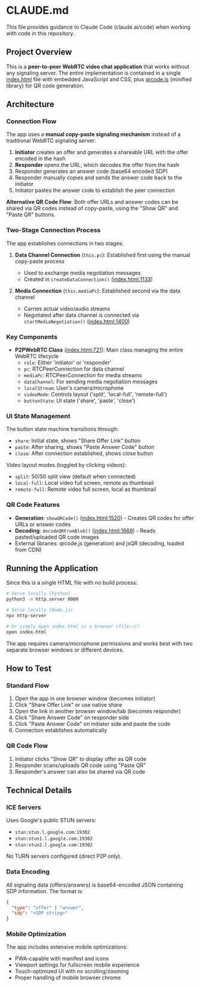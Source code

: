 # CLAUDE.md

This file provides guidance to Claude Code (claude.ai/code) when working with code in this repository.

## Project Overview

This is a **peer-to-peer WebRTC video chat application** that works without any signaling server. The entire implementation is contained in a single [index.html](index.html) file with embedded JavaScript and CSS, plus [qrcode.js](qrcode.js) (minified library) for QR code generation.

## Architecture

### Connection Flow

The app uses a **manual copy-paste signaling mechanism** instead of a traditional WebRTC signaling server:

1. **Initiator** creates an offer and generates a shareable URL with the offer encoded in the hash
2. **Responder** opens the URL, which decodes the offer from the hash
3. Responder generates an answer code (base64 encoded SDP)
4. Responder manually copies and sends the answer code back to the initiator
5. Initiator pastes the answer code to establish the peer connection

**Alternative QR Code Flow**: Both offer URLs and answer codes can be shared via QR codes instead of copy-paste, using the "Show QR" and "Paste QR" buttons.

### Two-Stage Connection Process

The app establishes connections in two stages:

1. **Data Channel Connection** (`this.pc`): Established first using the manual copy-paste process
   - Used to exchange media negotiation messages
   - Created in `createDataConnection()` ([index.html:1133](index.html#L1133))

2. **Media Connection** (`this.mediaPc`): Established second via the data channel
   - Carries actual video/audio streams
   - Negotiated after data channel is connected via `startMediaNegotiation()` ([index.html:1400](index.html#L1400))

### Key Components

- **P2PWebRTC Class** ([index.html:721](index.html#L721)): Main class managing the entire WebRTC lifecycle
  - `role`: Either 'initiator' or 'responder'
  - `pc`: RTCPeerConnection for data channel
  - `mediaPc`: RTCPeerConnection for media streams
  - `dataChannel`: For sending media negotiation messages
  - `localStream`: User's camera/microphone
  - `videoMode`: Controls layout ('split', 'local-full', 'remote-full')
  - `buttonState`: UI state ('share', 'paste', 'close')

### UI State Management

The button state machine transitions through:
- `share`: Initial state, shows "Share Offer Link" button
- `paste`: After sharing, shows "Paste Answer Code" button
- `close`: After connection established, shows close button

Video layout modes (toggled by clicking videos):
- `split`: 50/50 split view (default when connected)
- `local-full`: Local video full screen, remote as thumbnail
- `remote-full`: Remote video full screen, local as thumbnail

### QR Code Features

- **Generation**: `showQRCode()` ([index.html:1520](index.html#L1520)) - Creates QR codes for offer URLs or answer codes
- **Decoding**: `decodeQRFromBlob()` ([index.html:1669](index.html#L1669)) - Reads pasted/uploaded QR code images
- External libraries: qrcode.js (generation) and jsQR (decoding, loaded from CDN)

## Running the Application

Since this is a single HTML file with no build process:

```bash
# Serve locally (Python)
python3 -m http.server 8000

# Serve locally (Node.js)
npx http-server

# Or simply open index.html in a browser (file://)
open index.html
```

The app requires camera/microphone permissions and works best with two separate browser windows or different devices.

## How to Test

### Standard Flow
1. Open the app in one browser window (becomes initiator)
2. Click "Share Offer Link" or use native share
3. Open the link in another browser window/tab (becomes responder)
4. Click "Share Answer Code" on responder side
5. Click "Paste Answer Code" on initiator side and paste the code
6. Connection establishes automatically

### QR Code Flow
1. Initiator clicks "Show QR" to display offer as QR code
2. Responder scans/uploads QR code using "Paste QR"
3. Responder's answer can also be shared via QR code

## Technical Details

### ICE Servers

Uses Google's public STUN servers:
- `stun:stun.l.google.com:19302`
- `stun:stun1.l.google.com:19302`
- `stun:stun2.l.google.com:19302`

No TURN servers configured (direct P2P only).

### Data Encoding

All signaling data (offers/answers) is base64-encoded JSON containing SDP information. The format is:
```json
{
  "type": "offer" | "answer",
  "sdp": "<SDP string>"
}
```

### Mobile Optimization

The app includes extensive mobile optimizations:
- PWA-capable with manifest and icons
- Viewport settings for fullscreen mobile experience
- Touch-optimized UI with no scrolling/zooming
- Proper handling of mobile browser chrome
